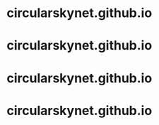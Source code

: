 # circularskynet.github.io
# circularskynet.github.io
# circularskynet.github.io
# circularskynet.github.io
